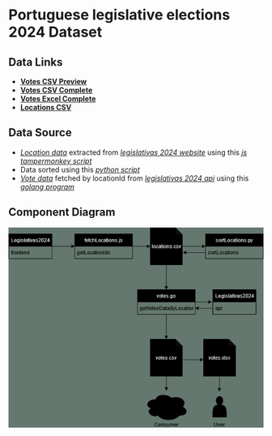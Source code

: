 # Portuguese legislative elections 2024 Dataset

## Data Links
 - **[Votes CSV Preview](https://github.com/jtomaspm/legislativas2024/blob/main/data/votesPreview.csv)**
 - **[Votes CSV Complete](https://github.com/jtomaspm/legislativas2024/blob/main/data/votes.csv)**
 - **[Votes Excel Complete](https://github.com/jtomaspm/legislativas2024/blob/main/data/votes.xlsx)**
 - **[Locations CSV](https://github.com/jtomaspm/legislativas2024/blob/main/data/locations.csv)**

## Data Source

 - *[Location data](https://github.com/jtomaspm/legislativas2024/blob/main/data/locations.csv)* extracted from *[legislativas 2024 website](https://www.legislativas2024.mai.gov.pt/resultados/territorio-nacional?local=LOCAL-500000)* using this *[js tampermonkey script](https://github.com/jtomaspm/legislativas2024/blob/main/scripts/fetchLocations.js)*
 - Data sorted using this *[python script](https://github.com/jtomaspm/legislativas2024/blob/main/scripts/sortLocations.py)*
 - *[Vote data](https://github.com/jtomaspm/legislativas2024/blob/main/data/votesPreview.csv)* fetched by locationId from *[legislativas 2024 api](https://www.legislativas2024.mai.gov.pt/frontend/data/TerritoryResults?territoryKey=LOCAL-500000&electionId=AR)* using this *[golang program](https://github.com/jtomaspm/legislativas2024/blob/main/votes/main.go)*

## Component Diagram

![Component Diagram](https://github.com/jtomaspm/legislativas2024/blob/main/data/compDiagram.png)